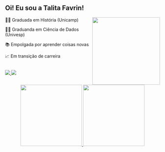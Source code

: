 ## Oi! Eu sou a Talita Favrin!
<div>
   <a href = "http://33.media.tumblr.com/208ba9f9979ddf992f2220c88be35ac8/tumblr_nrhjtaY3rK1s9362xo1_500.gif">
    <img align="right" height = "220em" src = "http://33.media.tumblr.com/208ba9f9979ddf992f2220c88be35ac8/tumblr_nrhjtaY3rK1s9362xo1_500.gif">
  </a> 
      <p> 👩‍🏫 Graduada em História (Unicamp) </p>
      <p> 👩‍💻 Graduanda em Ciência de Dados (Univesp) </p>
      <p> 📚 Empolgada por aprender coisas novas </p>
        <p>📈 Em transição de carreira </p>
</div>
</br>

<div>
  <a href = "mailto:favrint@gmail.com">
    <img src="https://img.shields.io/badge/Gmail-D14836?style=for-the-badge&logo=gmail&logoColor=white">
  </a>
  <a href = "https://www.linkedin.com/in/talita-favrin-de-souza-6676b7198/">
    <img src = "https://img.shields.io/badge/LinkedIn-0077B5?style=for-the-badge&logo=linkedin&logoColor=white">
  </a>
</div>

##

<div align="center">
  <a href = "https://github.com/tfavrin">
    <img height = "200em" src = "https://github-readme-stats-sigma-five.vercel.app/api?username=tfavrin&show_icons=true&theme=calm">
    <img height = "200em" src = "https://github-readme-stats-sigma-five.vercel.app/api/top-langs/?username=tfavrin&theme=calm">
  </a>
</div>



